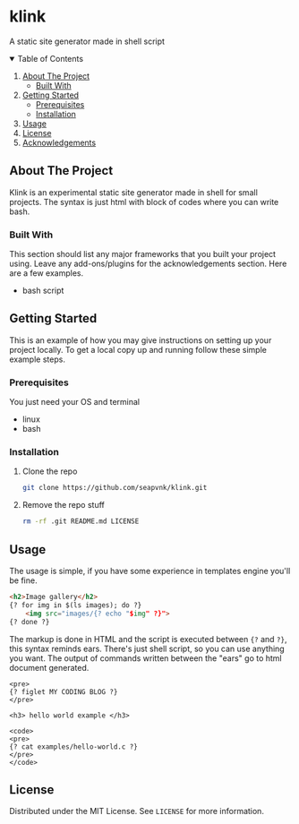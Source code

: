 

 # klink

 A static site generator made in shell script




<!-- TABLE OF CONTENTS -->
<details open="open">
  <summary>Table of Contents</summary>
  <ol>
    <li>
      <a href="#about-the-project">About The Project</a>
      <ul>
        <li><a href="#built-with">Built With</a></li>
      </ul>
    </li>
    <li>
      <a href="#getting-started">Getting Started</a>
      <ul>
        <li><a href="#prerequisites">Prerequisites</a></li>
        <li><a href="#installation">Installation</a></li>
      </ul>
    </li>
    <li><a href="#usage">Usage</a></li>
    <li><a href="#license">License</a></li>
    <li><a href="#acknowledgements">Acknowledgements</a></li>
  </ol>
</details>



<!-- ABOUT THE PROJECT -->
## About The Project
Klink is an experimental static site generator made in shell for small projects. The syntax is just html with block of codes where you can write bash.


### Built With

This section should list any major frameworks that you built your project using. Leave any add-ons/plugins for the acknowledgements section. Here are a few examples.
* bash script


<!-- GETTING STARTED -->
## Getting Started

This is an example of how you may give instructions on setting up your project locally.
To get a local copy up and running follow these simple example steps.

### Prerequisites
You just need your OS and terminal

* linux
* bash

### Installation

1. Clone the repo
   ```sh
   git clone https://github.com/seapvnk/klink.git
   ```
2. Remove the repo stuff
   ```sh
   rm -rf .git README.md LICENSE
   ```

<!-- USAGE EXAMPLES -->
## Usage
The usage is simple, if you have some experience in templates engine you'll be fine.
```html
<h2>Image gallery</h2>
{? for img in $(ls images); do ?}
    <img src="images/{? echo "$img" ?}"> 
{? done ?}
```

The markup is done in HTML and the script is executed between `{?` and `?}`, this syntax reminds ears. There's just shell script, 
so you can use anything you want. The output of commands written between the "ears" go to html document generated.
```shell
<pre>
{? figlet MY CODING BLOG ?}
</pre>

<h3> hello world example </h3>

<code>
<pre>
{? cat examples/hello-world.c ?}
</pre>
</code>
```

<!-- LICENSE -->
## License

Distributed under the MIT License. See `LICENSE` for more information.

